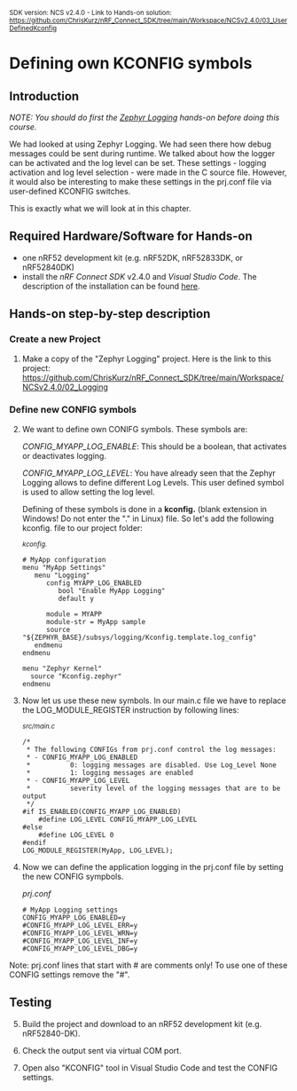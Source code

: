 <sup>SDK version: NCS v2.4.0  -  Link to Hands-on solution: https://github.com/ChrisKurz/nRF_Connect_SDK/tree/main/Workspace/NCSv2.4.0/03_UserDefinedKconfig</sup>


# Defining own KCONFIG symbols

## Introduction

_NOTE: You should do first the [Zephyr Logging](https://github.com/ChrisKurz/nRF_Connect_SDK/blob/main/doc/NCSv2.4.0_02_ZephyrLogging.md) hands-on before doing this course._

We had looked at using Zephyr Logging. We had seen there how debug messages could be sent during runtime. We talked about how the logger can be activated and the log level can be set. These settings - logging activation and log level selection - were made in the C source file. However, it would also be interesting to make these settings in the prj.conf file via user-defined KCONFIG switches. 

This is exactly what we will look at in this chapter. 

## Required Hardware/Software for Hands-on
- one nRF52 development kit (e.g. nRF52DK, nRF52833DK, or nRF52840DK)
- install the _nRF Connect SDK_ v2.4.0 and _Visual Studio Code_. The description of the installation can be found [here](https://developer.nordicsemi.com/nRF_Connect_SDK/doc/2.4.0/nrf/getting_started/assistant.html#).

## Hands-on step-by-step description 

### Create a new Project

1) Make a copy of the "Zephyr Logging" project. Here is the link to this project: https://github.com/ChrisKurz/nRF_Connect_SDK/tree/main/Workspace/NCSv2.4.0/02_Logging

### Define new CONFIG symbols

2) We want to define own CONIFG symbols. These symbols are:

     _CONFIG_MYAPP_LOG_ENABLE_: 
     This should be a boolean, that activates or deactivates logging. 
     
     _CONFIG_MYAPP_LOG_LEVEL_: 
     You have already seen that the Zephyr Logging allows to define different Log Levels. This user defined symbol is used to allow setting the log level. 

     Defining of these symbols is done in a __kconfig.__ (blank extension in Windows! Do not enter the "." in Linux) file. So let's add the following kconfig. file to our project folder:

     <sup>_kconfig._</sup>
  
       # MyApp configuration
       menu "MyApp Settings"
          menu "Logging"
             config MYAPP_LOG_ENABLED
  	            bool "Enable MyApp Logging"
	            default y

             module = MYAPP
             module-str = MyApp sample
             source "${ZEPHYR_BASE}/subsys/logging/Kconfig.template.log_config"
          endmenu
       endmenu

       menu "Zephyr Kernel"
         source "Kconfig.zephyr"
       endmenu

3) Now let us use these new symbols. In our main.c file we have to replace the LOG_MODULE_REGISTER instruction by following lines:
   
	<sup>_src/main.c_</sup>   
   
       /*
        * The following CONFIGs from prj.conf control the log messages:
        * - CONFIG_MYAPP_LOG_ENABLED 
        *          0: logging messages are disabled. Use Log_Level None
        *          1: logging messages are enabled
        * - CONFIG_MYAPP_LOG_LEVEL 
        *          severity level of the logging messages that are to be output
        */
       #if IS_ENABLED(CONFIG_MYAPP_LOG_ENABLED) 
           #define LOG_LEVEL CONFIG_MYAPP_LOG_LEVEL
       #else
           #define LOG_LEVEL 0
       #endif
       LOG_MODULE_REGISTER(MyApp, LOG_LEVEL);
       
4) Now we can define the application logging in the prj.conf file by setting the new CONFIG sympbols. 

   _prj.conf_

       # MyApp Logging settings
       CONFIG_MYAPP_LOG_ENABLED=y
       #CONFIG_MYAPP_LOG_LEVEL_ERR=y
       #CONFIG_MYAPP_LOG_LEVEL_WRN=y
       #CONFIG_MYAPP_LOG_LEVEL_INF=y
       #CONFIG_MYAPP_LOG_LEVEL_DBG=y
       
Note: prj.conf lines that start with # are comments only! To use one of these CONFIG settings remove the "#". 

## Testing

5) Build the project and download to an nRF52 development kit (e.g. nRF52840-DK).

6) Check the output sent via virtual COM port. 

7) Open also "KCONFIG" tool in Visual Studio Code and test the CONFIG settings. 
